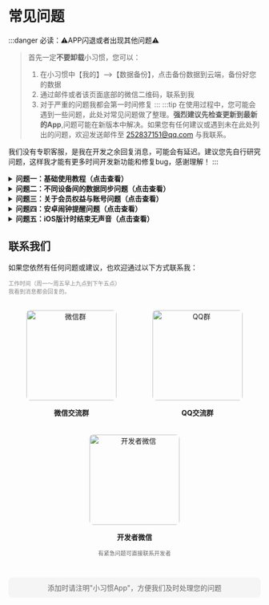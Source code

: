 # 常见问题

:::danger 必读：⚠️APP闪退或者出现其他问题⚠️
> 首先一定**不要卸载**小习惯，您可以：
> 1. 在小习惯中【我的】—>【数据备份】，点击备份数据到云端，备份好您的数据
> 2. 通过邮件或者该页面底部的微信二维码，联系到我
> 3. 对于严重的问题我都会第一时间修复
:::
:::tip 在使用过程中，您可能会遇到一些问题，此处对常见问题做了整理。**强烈建议先检查更新到最新的App**,问题可能在新版本中解决。如果您有任何建议或遇到未在此处列出的问题，欢迎发送邮件至 252837151@qq.com 与我联系。

我们没有专职客服，是我在开发之余回复消息，可能会有延迟。建议您先自行研究问题，这样我才能有更多时间开发新功能和修复bug，感谢理解！
:::

<details>
<summary><b>问题一：基础使用教程（点击查看）</b></summary>

> **回答：**
>
> 我们正在陆续补充小习惯App的基础使用教程，目前已包含以下内容：
>
> - 如何新增习惯
> - 如何删除习惯
> - 如何编辑习惯
>
> 您可以点击[基础使用教程](/habit/basics/basic_tutorial.md)查看详细的操作指南。
>
> 我们将持续更新更多基础教程内容，帮助您更好地使用小习惯App。如有特定功能的使用疑问，欢迎通过下方联系方式告诉我们。
</details>

<details>
<summary><b>问题二：不同设备间的数据同步问题（点击查看）</b></summary>

> **回答：**
>
> 关于在其他设备登录后数据未同步的问题，请注意：
>
> - 我们的系统目前设置为每天自动备份一次数据
> - 当您在新设备上登录时，需要手动恢复数据
> - 恢复步骤：
>   1. 点击应用底部的"我的"选项卡
>   2. 进入"数据备份"选项
>   3. 选择最新的一条备份记录
>   4. 点击"恢复到本地"
>
> ⚠️ **重要提示**：数据恢复是全量操作，会完全覆盖当前设备上的所有数据。请在恢复前确认您已妥善处理当前设备上的重要信息。
</details>

<details>
<summary><b>问题三：关于会员权益与账号问题（点击查看）</b></summary>

> **回答：**
>
> 关于会员服务，请您了解以下重要信息：
>
> - **退款政策**：会员开通后，我们不支持退款服务。请在购买前确认您的需求。
>
> - **会员状态异常**：如果您之前购买了永久会员，但登录后发现会员状态不正确，可能存在以下几种情况：
>   1. **账号错误**：您可能登录了与购买会员时不同的账号
>   2. **购买渠道问题**：您可能购买的不是我们平台的会员服务
>   3. **会员类型误解**：您购买的可能是限时会员，而非永久会员
>
> 如有疑问，请保留您的购买凭证，并通过上方提供的邮箱联系我们的客服团队。
</details>

<details>
<summary><b>问题四：安卓闹钟提醒问题（点击查看）</b></summary>

> **回答：**
>
> 由于国内各大手机厂商对安卓系统进行了定制化修改，导致第三方应用的闹钟提醒功能常常无法正常工作。为解决这个问题：
>
> - 小习惯App采用了与安卓系统日历集成的方式来实现提醒功能
> - 这需要您授予小习惯以下权限：
>   1. **日历读写权限**：允许将提醒事项写入到系统日历中
>   2. **通知权限**：确保系统日历的提醒通知能够正常显示，<span style="color: #ff5500; font-weight: bold;">记住是系统的"日历"📅这个app</span>
>
> 详细的设置步骤和常见问题解答，请查看[安卓日历提醒通知设置指南](/habit/time_management/android_calendar_reminder.md)
</details>

<details>
<summary><b>问题五：iOS版计时结束无声音（点击查看）</b></summary>

> **回答：**
>
> 注意，倒计时完全结束才会有提示音，正计时或者倒计时中途手动结束的情况下是没有提示音的。
>
> 如果属于倒计时完全结束没有提示音，您可以根据以下步骤依次排查：
>
> ## 第一步：计时结束后是否收到类似如下的推送信息？
>
> <img src="/public/phone_setting/iOS_notify.jpeg" width="300" />
>
> - 收到，请跳转到第二步
> - 未收到，请跳转到第四步
>
> ## 第二步：是否选择了【专注-提醒设置-无】功能？
>
> - 否，请跳转到第三步
> - 是，请跳转到第五步
>
> ## 第三步：已收到推送但却无提示音，一般是iOS系统未发出提示音。请检查手机是否在勿扰模式，或者静音模式。
>
> ### 如何判断手机有没有开启静音模式呢？
> iPhone左侧都会有一个静音开关，如果静音开关是处在开启状态的【即能够看到红色标签】，则处于静音模式，此时App的通知和手机铃声都不会发出声音。向上拨动静音开关，关闭静音模式即可。
>
> ### 如何判断手机有没有开启勿扰模式？
> 可在手机的【设置-勿扰模式】中查看并关闭。
>
> ## 第四步：请在手机系统的【设置-通知】里开启【小习惯】的通知权限即可。
>
> ## 第五步：请关闭【我的-专注结束后提示音-静音下也响铃】功能即可。
</details>

## 联系我们

如果您依然有任何问题或建议，也欢迎通过以下方式联系我：
<p style="font-size: 0.8em; color: #888;">工作时间（周一～周五早上九点到下午五点）<br>我看到消息都会回复的。</p>

<div class="qrcode-container" style="display: flex; justify-content: space-around; flex-wrap: wrap; margin: 20px 0;">

  <div class="qrcode-item" style="text-align: center; margin: 10px; width: 200px;">
    <img src="/qrcode/wechat_group.png?url" alt="微信群" style="width: 180px; height: auto; border-radius: 8px;">
    <p><b>微信交流群</b></p>
  </div>


<div class="qrcode-item" style="text-align: center; margin: 10px; width: 200px;">
    <img src="/qrcode/qq_group.png?url" alt="QQ群" style="width: 180px; height: auto; border-radius: 8px;">
    <p><b>QQ交流群</b></p>
  </div>

  <div class="qrcode-item" style="text-align: center; margin: 10px; width: 200px;">
    <img src="/qrcode/wechat.png?url" alt="开发者微信" style="width: 180px; height: auto; border-radius: 8px;">
    <p><b>开发者微信</b></p>
    <p style="font-size: 0.8em; color: #666;">有紧急问题可直接联系开发者</p>
  </div>
</div>

<div style="text-align: center; margin-top: 20px; padding: 10px; background-color: #f5f5f5; border-radius: 8px;">
  <p style="margin: 0; color: #666;">添加时请注明"小习惯App"，方便我们及时处理您的问题</p>
</div>

